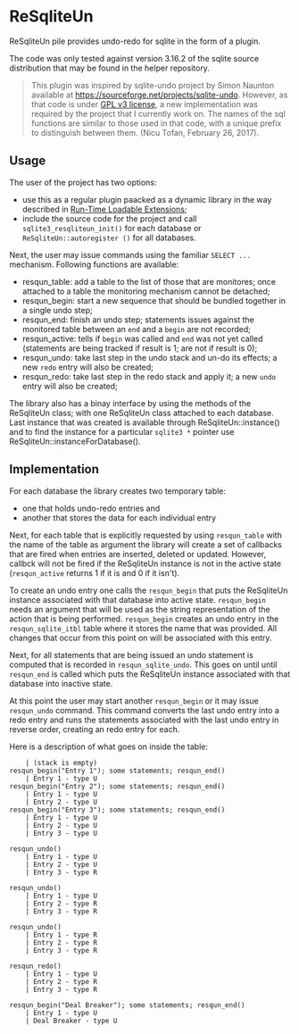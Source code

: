ReSqliteUn
==========

ReSqliteUn pile provides undo-redo for sqlite in the form of a plugin.

The code was only tested against version 3.16.2 of the sqlite source
distribution that may be found in the helper repository.

> This plugin was inspired by sqlite-undo project by Simon Naunton available at
> https://sourceforge.net/projects/sqlite-undo. However,
> as that code is under [GPL v3 license][7], a new implementation was
> required by the project that I currently work on. The names of the sql
> functions are similar to those used in that code, with a unique
> prefix to distinguish between them.
> (Nicu Tofan, February 26, 2017).

Usage
-----

The user of the project has two options:
- use this as a regular plugin paacked as a dynamic library in the way
described in [Run-Time Loadable Extensions][5];
- include the source code for the project and call `sqlite3_resqliteun_init()`
for each database or `ReSqliteUn::autoregister ()` for all databases.

Next, the user may issue commands using the familiar `SELECT ...` mechanism.
Following functions are available:
- resqun_table: add a table to the list of those that are monitores; once
attached to a table the monitoring mechanism cannot be detached;
- resqun_begin: start a new sequence that should be bundled together
in a single undo step;
- resqun_end: finish an undo step; statements issues against the monitored
table between an `end` and a `begin` are not recorded;
- resqun_active: tells if `begin` was called and `end` was not yet called
(statements are being tracked if result is 1; are not if result is 0);
- resqun_undo:  take last step in the undo stack and un-do its effects;
a new `redo` entry will also be created;
- resqun_redo: take last step in the redo stack and apply it;
a new `undo` entry will also be created;

The library also has a binay interface by using
the methods of the ReSqliteUn class; with one ReSqliteUn class attached to
each database. Last instance that was created is available through
ReSqliteUn::instance() and to find the instance for a particular
`sqlite3 *` pointer use ReSqliteUn::instanceForDatabase().

Implementation
--------------

For each database the library creates two temporary table:
- one that holds undo-redo entries and
- another that stores the data for each individual entry

Next, for each table that is explicitly requested by using
`resqun_table` with the name of the table as argument the library
will create a set of callbacks that are fired when entries are
inserted, deleted or updated. However, callbck will not be fired
if the ReSqliteUn instance is not in the active state
(`resqun_active` returns 1 if it is and 0 if it isn't).

To create an undo entry one calls the `resqun_begin` that puts the
ReSqliteUn instance associated with that database into active state.
`resqun_begin` needs an argument that will be used as the string
representation of the action that is being performed. `resqun_begin`
creates an undo entry in the `resqun_sqlite_itbl` table where it
stores the name that was provided. All changes that occur from
this point on will be associated with this entry.

Next, for all statements that are being issued an undo statement is computed
that is recorded in `resqun_sqlite_undo`. This goes on until
until `resqun_end` is called which puts the
ReSqliteUn instance associated with that database into inactive state.

At this point the user may start another `resqun_begin` or it may issue
`resqun_undo` command. This command converts the last undo entry into a
redo entry and runs the statements associated with the
last undo entry in reverse order, creating an redo entry for each.

Here is a description of what goes on inside the table:

        | (stack is empty)
    resqun_begin("Entry 1"); some statements; resqun_end()
        | Entry 1 - type U
    resqun_begin("Entry 2"); some statements; resqun_end()
        | Entry 1 - type U
        | Entry 2 - type U
    resqun_begin("Entry 3"); some statements; resqun_end()
        | Entry 1 - type U
        | Entry 2 - type U
        | Entry 3 - type U

    resqun_undo()
        | Entry 1 - type U
        | Entry 2 - type U
        | Entry 3 - type R

    resqun_undo()
        | Entry 1 - type U
        | Entry 2 - type R
        | Entry 3 - type R

    resqun_undo()
        | Entry 1 - type R
        | Entry 2 - type R
        | Entry 3 - type R

    resqun_redo()
        | Entry 1 - type U
        | Entry 2 - type R
        | Entry 3 - type R

    resqun_begin("Deal Breaker"); some statements; resqun_end()
        | Entry 1 - type U
        | Deal Breaker - type U


[1]: https://sourceforge.net/projects/sqlite-undo
[2]: http://sqlite.mobigroup.ru/artifact/265e408b4352d66cfc79a9990cb2c22fb390d3b6
[3]: http://sqlite.mobigroup.ru/artifact/2250bbbc83f80eff73ce003ab7a30293c688ae9b
[4]: https://www.sqlite.org/undoredo.html
[5]: https://www.sqlite.org/loadext.html
[6]: https://www.sqlite.org/c3ref/create_function.html
[7]: https://sourceforge.net/p/sqlite-undo/code/HEAD/tree/LICENSE

